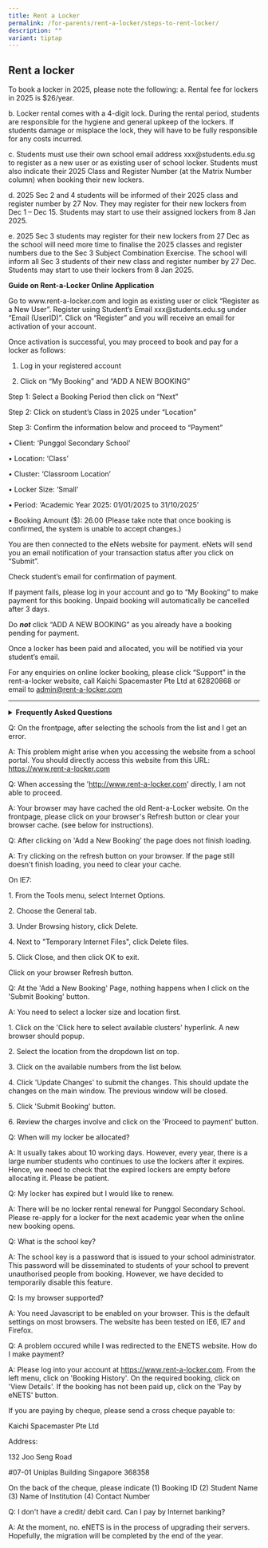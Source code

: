 ```yaml
---
title: Rent a Locker
permalink: /for-parents/rent-a-locker/steps-to-rent-locker/
description: ""
variant: tiptap
---
```

<h2>Rent a locker </h2>
<p>To book a locker in 2025, please note the following: a. Rental fee for
lockers in 2025 is $26/year.</p>
<p>b. Locker rental comes with a 4-digit lock. During the rental period,
students are responsible for the hygiene and general upkeep of the lockers.
If students damage or misplace the lock, they will have to be fully responsible
for any costs incurred.</p>
<p>c. Students must use their own school email address xxx@students.edu.sg
to register as a new user or as existing user of school locker. Students
must also indicate their 2025 Class and Register Number (at the Matrix
Number column) when booking their new lockers.</p>
<p>d. 2025 Sec 2 and 4 students will be informed of their 2025 class and
register number by 27 Nov. They may register for their new lockers from
Dec 1 – Dec 15. Students may start to use their assigned lockers from 8
Jan 2025.</p>
<p>e. 2025 Sec 3 students may register for their new lockers from 27 Dec
as the school will need more time to finalise the 2025 classes and register
numbers due to the Sec 3 Subject Combination Exercise. The school will
inform all Sec 3 students of their new class and register number by 27
Dec. Students may start to use their lockers from 8 Jan 2025.</p>
<p><strong>Guide on Rent-a-Locker Online Application</strong>
</p>
<p>Go to www.rent-a-locker.com and login as existing user or click “Register
as a New User”. Register using Student’s Email xxx@students.edu.sg under
“Email (UserID)”. Click on “Register” and you will receive an email for
activation of your account.</p>
<p>Once activation is successful, you may proceed to book and pay for a locker
as follows:</p>
<ol data-tight="true" class="tight">
<li>
<p>Log in your registered account</p>
</li>
<li>
<p>Click on “My Booking” and “ADD A NEW BOOKING”</p>
</li>
</ol>
<p>Step 1: Select a Booking Period then click on “Next”</p>
<p>Step 2: Click on student’s Class in 2025 under “Location”</p>
<p>Step 3: Confirm the information below and proceed to “Payment”</p>
<p>• Client: ‘Punggol Secondary School’</p>
<p>• Location: ‘Class’</p>
<p>• Cluster: ‘Classroom Location’</p>
<p>• Locker Size: ‘Small’</p>
<p>• Period: ‘Academic Year 2025: 01/01/2025 to 31/10/2025’</p>
<p>• Booking Amount ($): 26.00 (Please take note that once booking is confirmed,
the system is unable to accept changes.)</p>
<p>You are then connected to the eNets website for payment. eNets will send
you an email notification of your transaction status after you click on
“Submit”.</p>
<p>Check student’s email for confirmation of payment.</p>
<p>If payment fails, please log in your account and go to “My Booking” to
make payment for this booking. Unpaid booking will automatically be cancelled
after 3 days.</p>
<p>Do <strong><em>not</em></strong> click “ADD A NEW BOOKING” as you already
have a booking pending for payment.</p>
<p>Once a locker has been paid and allocated, you will be notified via your
student’s email.</p>
<p>For any enquiries on online locker booking, please click “Support” in
the rent-a-locker website, call Kaichi Spacemaster Pte Ltd at 62820868
or email to <a href="mailto:admin@rent-a-locker.com" rel="noopener noreferrer nofollow" target="_blank">admin@rent-a-locker.com</a>
</p>
<hr>
<div data-type="detailGroup" class="isomer-accordion-group isomer-accordion isomer-accordion-white">
<details class="isomer-details">
<summary><strong>Frequently Asked Questions</strong>
</summary>
<div data-type="detailsContent" class="isomer-details-content">
<p></p>
</div>
</details>
</div>
<p>Q: On the frontpage, after selecting the schools from the list and I get
an error.</p>
<p>A: This problem might arise when you accessing the website from a school
portal. You should directly access this website from this URL: <a href="https://www.rent-a-locker.com" rel="noopener noreferrer nofollow" target="_blank">https://www.rent-a-locker.com</a>
</p>
<p></p>
<p>Q: When accessing the '<a href="http://www.rent-a-locker.com" rel="noopener noreferrer nofollow" target="_blank">http://www.rent-a-locker.com</a>' directly,
I am not able to proceed.</p>
<p>A: Your browser may have cached the old Rent-a-Locker website. On the
frontpage, please click on your browser's Refresh button or clear your
browser cache. (see below for instructions).</p>
<p></p>
<p>Q: After clicking on 'Add a New Booking' the page does not finish loading.</p>
<p>A: Try clicking on the refresh button on your browser. If the page still
doesn't finish loading, you need to clear your cache.</p>
<p></p>
<p>On IE7:</p>
<p>1. From the Tools menu, select Internet Options.</p>
<p>2. Choose the General tab.</p>
<p>3. Under Browsing history, click Delete.</p>
<p>4. Next to "Temporary Internet Files", click Delete files.</p>
<p>5. Click Close, and then click OK to exit.</p>
<p></p>
<p>Click on your browser Refresh button.</p>
<p>Q: At the 'Add a New Booking' Page, nothing happens when I click on the
'Submit Booking' button.</p>
<p>A: You need to select a locker size and location first.</p>
<p>1. Click on the 'Click here to select available clusters' hyperlink. A
new browser should popup.</p>
<p>2. Select the location from the dropdown list on top.</p>
<p>3. Click on the available numbers from the list below.</p>
<p>4. Click 'Update Changes' to submit the changes. This should update the
changes on the main window. The previous window will be closed.</p>
<p>5. Click 'Submit Booking' button.</p>
<p>6. Review the charges involve and click on the 'Proceed to payment' button.</p>
<p>Q: When will my locker be allocated?</p>
<p>A: It usually takes about 10 working days. However, every year, there
is a large number students who continues to use the lockers after it expires.
Hence, we need to check that the expired lockers are empty before allocating
it. Please be patient.</p>
<p></p>
<p>Q: My locker has expired but I would like to renew.</p>
<p>A: There will be no locker rental renewal for Punggol Secondary School.
Please re-apply for a locker for the next academic year when the online
new booking opens.</p>
<p></p>
<p>Q: What is the school key?</p>
<p>A: The school key is a password that is issued to your school administrator.
This password will be disseminated to students of your school to prevent
unauthorised people from booking. However, we have decided to temporarily
disable this feature.</p>
<p></p>
<p>Q: Is my browser supported?</p>
<p>A: You need Javascript to be enabled on your browser. This is the default
settings on most browsers. The website has been tested on IE6, IE7 and
Firefox.</p>
<p></p>
<p>Q: A problem occured while I was redirected to the ENETS website. How
do I make payment?</p>
<p>A: Please log into your account at <a href="https://www.rent-a-locker.com" rel="noopener noreferrer nofollow" target="_blank">https://www.rent-a-locker.com</a>.
From the left menu, click on 'Booking History'. On the required booking,
click on 'View Details'. If the booking has not been paid up, click on
the 'Pay by eNETS' button.</p>
<p>If you are paying by cheque, please send a cross cheque payable to:</p>
<p>Kaichi Spacemaster Pte Ltd</p>
<p>Address:</p>
<p>132 Joo Seng Road</p>
<p>#07-01 Uniplas Building Singapore 368358</p>
<p></p>
<p>On the back of the cheque, please indicate (1) Booking ID (2) Student
Name (3) Name of Institution (4) Contact Number</p>
<p>Q: I don't have a credit/ debit card. Can I pay by Internet banking?</p>
<p>A: At the moment, no. eNETS is in the process of upgrading their servers.
Hopefully, the migration will be completed by the end of the year.</p>
<p></p>